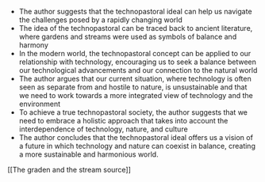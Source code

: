 
-   The author suggests that the technopastoral ideal can help us navigate the challenges posed by a rapidly changing world
-   The idea of the technopastoral can be traced back to ancient literature, where gardens and streams were used as symbols of balance and harmony
-   In the modern world, the technopastoral concept can be applied to our relationship with technology, encouraging us to seek a balance between our technological advancements and our connection to the natural world
-   The author argues that our current situation, where technology is often seen as separate from and hostile to nature, is unsustainable and that we need to work towards a more integrated view of technology and the environment
-   To achieve a true technopastoral society, the author suggests that we need to embrace a holistic approach that takes into account the interdependence of technology, nature, and culture
-   The author concludes that the technopastoral ideal offers us a vision of a future in which technology and nature can coexist in balance, creating a more sustainable and harmonious world.


[[The graden and the stream source]] 